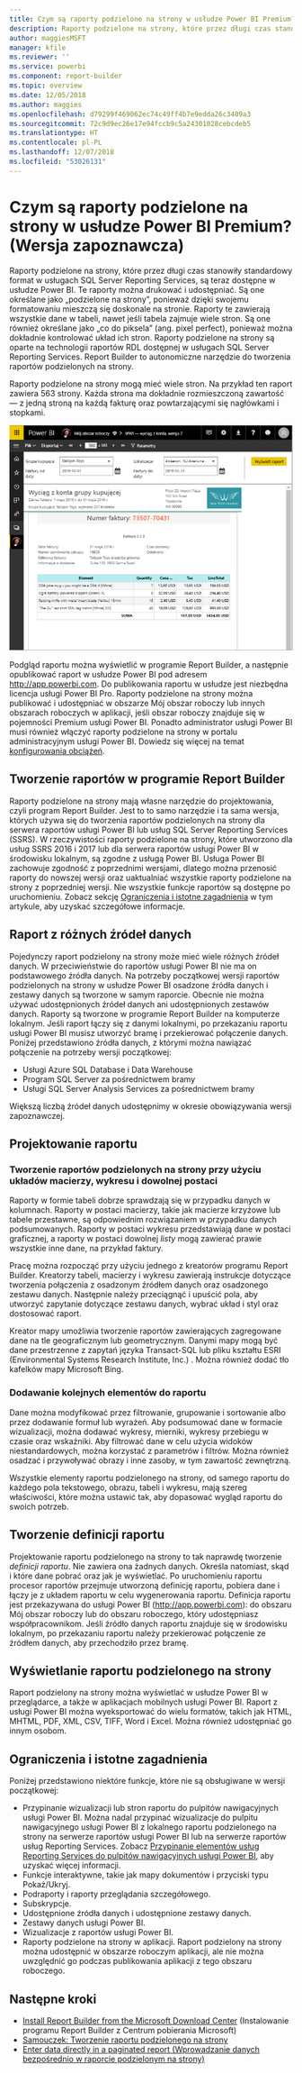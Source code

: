 ```yaml
---
title: Czym są raporty podzielone na strony w usłudze Power BI Premium? (Wersja zapoznawcza)
description: Raporty podzielone na strony, które przez długi czas stanowiły standardowy format w usługach SQL Server Reporting Services, są teraz dostępne w usłudze Power BI. Te raporty można drukować i udostępniać. Można również dokładnie kontrolować układ raportu. Raporty te zawierają na przykład wszystkie dane w tabeli, nawet jeśli tabela zajmuje wiele stron.
author: maggiesMSFT
manager: kfile
ms.reviewer: ''
ms.service: powerbi
ms.component: report-builder
ms.topic: overview
ms.date: 12/05/2018
ms.author: maggies
ms.openlocfilehash: d79299f469062ec74c49ff4b7e9edda26c3409a3
ms.sourcegitcommit: 72c9d9ec26e17e94fccb9c5a24301028cebcdeb5
ms.translationtype: HT
ms.contentlocale: pl-PL
ms.lasthandoff: 12/07/2018
ms.locfileid: "53026131"
---
```

# <a name="what-are-paginated-reports-in-power-bi-premium-preview"></a>Czym są raporty podzielone na strony w usłudze Power BI Premium? (Wersja zapoznawcza)
Raporty podzielone na strony, które przez długi czas stanowiły standardowy format w usługach SQL Server Reporting Services, są teraz dostępne w usłudze Power BI. Te raporty można drukować i udostępniać. Są one określane jako „podzielone na strony”, ponieważ dzięki swojemu formatowaniu mieszczą się doskonale na stronie. Raporty te zawierają wszystkie dane w tabeli, nawet jeśli tabela zajmuje wiele stron. Są one również określane jako „co do piksela” (ang. pixel perfect), ponieważ można dokładnie kontrolować układ ich stron. Raporty podzielone na strony są oparte na technologii raportów RDL dostępnej w usługach SQL Server Reporting Services. Report Builder to autonomiczne narzędzie do tworzenia raportów podzielonych na strony. 

Raporty podzielone na strony mogą mieć wiele stron. Na przykład ten raport zawiera 563 strony. Każda strona ma dokładnie rozmieszczoną zawartość — z jedną stroną na każdą fakturę oraz powtarzającymi się nagłówkami i stopkami.

![Raport podzielony na strony w usłudze Power BI](media/paginated-reports-report-builder-power-bi/power-bi-paginated-wwi-report-page.png)

Podgląd raportu można wyświetlić w programie Report Builder, a następnie opublikować raport w usłudze Power BI pod adresem http://app.powerbi.com. Do publikowania raportu w usłudze jest niezbędna licencja usługi Power BI Pro. Raporty podzielone na strony można publikować i udostępniać w obszarze Mój obszar roboczy lub innych obszarach roboczych w aplikacji, jeśli obszar roboczy znajduje się w pojemności Premium usługi Power BI. Ponadto administrator usługi Power BI musi również włączyć raporty podzielone na strony w portalu administracyjnym usługi Power BI. Dowiedz się więcej na temat [konfigurowania obciążeń](service-admin-premium-manage.md#configure-workloads). 

## <a name="create-reports-in-report-builder"></a>Tworzenie raportów w programie Report Builder

Raporty podzielone na strony mają własne narzędzie do projektowania, czyli program Report Builder. Jest to to samo narzędzie i ta sama wersja, których używa się do tworzenia raportów podzielonych na strony dla serwera raportów usługi Power BI lub usług SQL Server Reporting Services (SSRS). W rzeczywistości raporty podzielone na strony, które utworzono dla usług SSRS 2016 i 2017 lub dla serwera raportów usługi Power BI w środowisku lokalnym, są zgodne z usługą Power BI. Usługa Power BI zachowuje zgodność z poprzednimi wersjami, dlatego można przenosić raporty do nowszej wersji oraz uaktualniać wszystkie raporty podzielone na strony z poprzedniej wersji. Nie wszystkie funkcje raportów są dostępne po uruchomieniu. Zobacz sekcję [Ograniczenia i istotne zagadnienia](#limitations-and-considerations) w tym artykule, aby uzyskać szczegółowe informacje.
     
## <a name="report-from-a-variety-of-data-sources"></a>Raport z różnych źródeł danych

Pojedynczy raport podzielony na strony może mieć wiele różnych źródeł danych. W przeciwieństwie do raportów usługi Power BI nie ma on podstawowego źródła danych. Na potrzeby początkowej wersji raportów podzielonych na strony w usłudze Power BI osadzone źródła danych i zestawy danych są tworzone w samym raporcie. Obecnie nie można używać udostępnionych źródeł danych ani udostępnionych zestawów danych. Raporty są tworzone w programie Report Builder na komputerze lokalnym. Jeśli raport łączy się z danymi lokalnymi, po przekazaniu raportu usługi Power BI musisz utworzyć bramę i przekierować połączenie danych. Poniżej przedstawiono źródła danych, z którymi można nawiązać połączenie na potrzeby wersji początkowej:

- Usługi Azure SQL Database i Data Warehouse
- Program SQL Server za pośrednictwem bramy
- Usługi SQL Server Analysis Services za pośrednictwem bramy
 
Większą liczbą źródeł danych udostępnimy w okresie obowiązywania wersji zapoznawczej.

## <a name="design-your-report"></a>Projektowanie raportu  

### <a name="create-paginated-reports-with-matrix-chart-and-free-form-layouts"></a>Tworzenie raportów podzielonych na strony przy użyciu układów macierzy, wykresu i dowolnej postaci

Raporty w formie tabeli dobrze sprawdzają się w przypadku danych w kolumnach. Raporty w postaci macierzy, takie jak macierze krzyżowe lub tabele przestawne, są odpowiednim rozwiązaniem w przypadku danych podsumowanych. Raporty w postaci wykresu przedstawiają dane w postaci graficznej, a raporty w postaci dowolnej *listy* mogą zawierać prawie wszystkie inne dane, na przykład faktury. 
  
Pracę można rozpocząć przy użyciu jednego z kreatorów programu Report Builder. Kreatorzy tabeli, macierzy i wykresu zawierają instrukcje dotyczące tworzenia połączenia z osadzonym źródłem danych oraz osadzonego zestawu danych. Następnie należy przeciągnąć i upuścić pola, aby utworzyć zapytanie dotyczące zestawu danych, wybrać układ i styl oraz dostosować raport.  
  
Kreator mapy umożliwia tworzenie raportów zawierających zagregowane dane na tle geograficznym lub geometrycznym. Danymi mapy mogą być dane przestrzenne z zapytań języka Transact-SQL lub pliku kształtu ESRI (Environmental Systems Research Institute, Inc.) . Można również dodać tło kafelków mapy Microsoft Bing.  

### <a name="add-more-to-your-report"></a>Dodawanie kolejnych elementów do raportu

Dane można modyfikować przez filtrowanie, grupowanie i sortowanie albo przez dodawanie formuł lub wyrażeń. Aby podsumować dane w formacie wizualizacji, można dodawać wykresy, mierniki, wykresy przebiegu w czasie oraz wskaźniki.  Aby filtrować dane w celu użycia widoków niestandardowych, można korzystać z parametrów i filtrów. Można również osadzać i przywoływać obrazy i inne zasoby, w tym zawartość zewnętrzną.  

Wszystkie elementy raportu podzielonego na strony, od samego raportu do każdego pola tekstowego, obrazu, tabeli i wykresu, mają szereg właściwości, które można ustawić tak, aby dopasować wygląd raportu do swoich potrzeb.

## <a name="creating-a-report-definition"></a>Tworzenie definicji raportu

Projektowanie raportu podzielonego na strony to tak naprawdę tworzenie *definicji raportu*. Nie zawiera ona żadnych danych. Określa natomiast, skąd i które dane pobrać oraz jak je wyświetlać. Po uruchomieniu raportu procesor raportów przejmuje utworzoną definicję raportu, pobiera dane i łączy je z układem raportu w celu wygenerowania raportu. Definicja raportu jest przekazywana do usługi Power BI (http://app.powerbi.com): do obszaru Mój obszar roboczy lub do obszaru roboczego, który udostępniasz współpracownikom. Jeśli źródło danych raportu znajduje się w środowisku lokalnym, po przekazaniu raportu należy przekierować połączenie ze źródłem danych, aby przechodziło przez bramę. 

## <a name="view-your-paginated-report"></a>Wyświetlanie raportu podzielonego na strony
Raport podzielony na strony można wyświetlać w usłudze Power BI w przeglądarce, a także w aplikacjach mobilnych usługi Power BI. Raport z usługi Power BI można wyeksportować do wielu formatów, takich jak HTML, MHTML, PDF, XML, CSV, TIFF, Word i Excel. Można również udostępniać go innym osobom.  
  
## <a name="limitations-and-considerations"></a>Ograniczenia i istotne zagadnienia

Poniżej przedstawiono niektóre funkcje, które nie są obsługiwane w wersji początkowej:

- Przypinanie wizualizacji lub stron raportu do pulpitów nawigacyjnych usługi Power BI. Można nadal przypinać wizualizacje do pulpitu nawigacyjnego usługi Power BI z lokalnego raportu podzielonego na strony na serwerze raportów usługi Power BI lub na serwerze raportów usług Reporting Services. Zobacz [Przypinanie elementów usług Reporting Services do pulpitów nawigacyjnych usługi Power BI](https://docs.microsoft.com/sql/reporting-services/pin-reporting-services-items-to-power-bi-dashboards), aby uzyskać więcej informacji.
- Funkcje interaktywne, takie jak mapy dokumentów i przyciski typu Pokaż/Ukryj.
- Podraporty i raporty przeglądania szczegółowego.
- Subskrypcje.
- Udostępnione źródła danych i udostępnione zestawy danych.
- Zestawy danych usługi Power BI.
- Wizualizacje z raportów usługi Power BI.
- Raporty podzielone na strony w aplikacji. Raport podzielony na strony można udostępnić w obszarze roboczym aplikacji, ale nie można uwzględnić go podczas publikowania aplikacji z tego obszaru roboczego.
 
## <a name="next-steps"></a>Następne kroki

- [Install Report Builder from the Microsoft Download Center](http://go.microsoft.com/fwlink/?LinkID=734968) (Instalowanie programu Report Builder z Centrum pobierania Microsoft)
- [Samouczek: Tworzenie raportu podzielonego na strony](paginated-reports-quickstart-aw.md)
- [Enter data directly in a paginated report (Wprowadzanie danych bezpośrednio w raporcie podzielonym na strony)](paginated-reports-enter-data.md)

  

